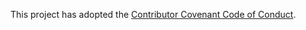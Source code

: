 This project has adopted the [Contributor Covenant Code of Conduct](https://docs.rapids.ai/resources/conduct/). 

